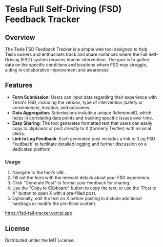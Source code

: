 # Tesla Full Self-Driving (FSD) Feedback Tracker

## Overview
The Tesla FSD Feedback Tracker is a simple web tool designed to help Tesla owners and enthusiasts track and share instances where the Full Self-Driving (FSD) system requires human intervention. The goal is to gather data on the specific conditions and locations where FSD may struggle, aiding in collaborative improvement and awareness.

## Features
- **Form Submission**: Users can input data regarding their experience with Tesla's FSD, including the version, type of intervention (safety or convenience), location, and outcomes.
- **Data Aggregation**: Submissions include a unique ReferenceID, which helps in correlating data points and tracking specific issues over time.
- **Easy Sharing**: The tool generates formatted text that users can easily copy to clipboard or post directly to X (formerly Twitter) with minimal clicks.
- **Link to Log Feedback**: Each generated post includes a link to 'Log FSD Feedback' to facilitate detailed logging and further discussion on a dedicated platform.

### Usage
1. Navigate to the tool's URL.
2. Fill out the form with the relevant details about your FSD experience.
3. Click "Generate Post" to format your feedback for sharing.
4. Use the "Copy to Clipboard" button to copy the text, or use the "Post to X" button to open X with a pre-filled post.
5. Optionally, edit the text on X before posting to include additional hashtags or modify the pre-filled content.

https://fsd-fail-tracker.vercel.app

## License
Distributed under the MIT License.
